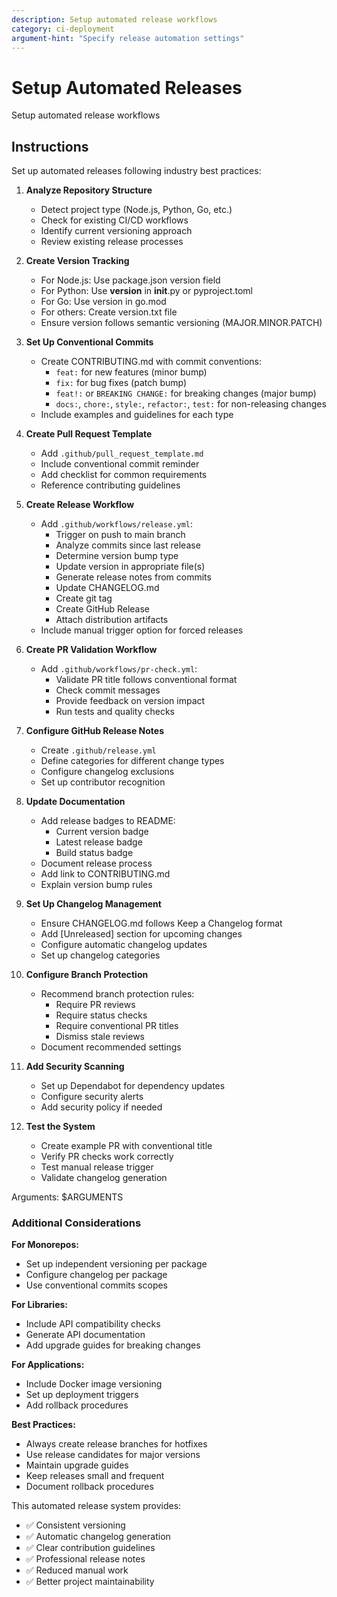 ```yaml
---
description: Setup automated release workflows
category: ci-deployment
argument-hint: "Specify release automation settings"
---
```


# Setup Automated Releases

Setup automated release workflows

## Instructions

Set up automated releases following industry best practices:

1. **Analyze Repository Structure**
   - Detect project type (Node.js, Python, Go, etc.)
   - Check for existing CI/CD workflows
   - Identify current versioning approach
   - Review existing release processes

2. **Create Version Tracking**
   - For Node.js: Use package.json version field
   - For Python: Use __version__ in __init__.py or pyproject.toml
   - For Go: Use version in go.mod
   - For others: Create version.txt file
   - Ensure version follows semantic versioning (MAJOR.MINOR.PATCH)

3. **Set Up Conventional Commits**
   - Create CONTRIBUTING.md with commit conventions:
     - `feat:` for new features (minor bump)
     - `fix:` for bug fixes (patch bump)
     - `feat!:` or `BREAKING CHANGE:` for breaking changes (major bump)
     - `docs:`, `chore:`, `style:`, `refactor:`, `test:` for non-releasing changes
   - Include examples and guidelines for each type

4. **Create Pull Request Template**
   - Add `.github/pull_request_template.md`
   - Include conventional commit reminder
   - Add checklist for common requirements
   - Reference contributing guidelines

5. **Create Release Workflow**
   - Add `.github/workflows/release.yml`:
     - Trigger on push to main branch
     - Analyze commits since last release
     - Determine version bump type
     - Update version in appropriate file(s)
     - Generate release notes from commits
     - Update CHANGELOG.md
     - Create git tag
     - Create GitHub Release
     - Attach distribution artifacts
   - Include manual trigger option for forced releases

6. **Create PR Validation Workflow**
   - Add `.github/workflows/pr-check.yml`:
     - Validate PR title follows conventional format
     - Check commit messages
     - Provide feedback on version impact
     - Run tests and quality checks

7. **Configure GitHub Release Notes**
   - Create `.github/release.yml`
   - Define categories for different change types
   - Configure changelog exclusions
   - Set up contributor recognition

8. **Update Documentation**
   - Add release badges to README:
     - Current version badge
     - Latest release badge
     - Build status badge
   - Document release process
   - Add link to CONTRIBUTING.md
   - Explain version bump rules

9. **Set Up Changelog Management**
   - Ensure CHANGELOG.md follows Keep a Changelog format
   - Add [Unreleased] section for upcoming changes
   - Configure automatic changelog updates
   - Set up changelog categories

10. **Configure Branch Protection**
    - Recommend branch protection rules:
      - Require PR reviews
      - Require status checks
      - Require conventional PR titles
      - Dismiss stale reviews
    - Document recommended settings

11. **Add Security Scanning**
    - Set up Dependabot for dependency updates
    - Configure security alerts
    - Add security policy if needed

12. **Test the System**
    - Create example PR with conventional title
    - Verify PR checks work correctly
    - Test manual release trigger
    - Validate changelog generation

Arguments: $ARGUMENTS

### Additional Considerations

**For Monorepos:**
- Set up independent versioning per package
- Configure changelog per package
- Use conventional commits scopes

**For Libraries:**
- Include API compatibility checks
- Generate API documentation
- Add upgrade guides for breaking changes

**For Applications:**
- Include Docker image versioning
- Set up deployment triggers
- Add rollback procedures

**Best Practices:**
- Always create release branches for hotfixes
- Use release candidates for major versions
- Maintain upgrade guides
- Keep releases small and frequent
- Document rollback procedures

This automated release system provides:
- ✅ Consistent versioning
- ✅ Automatic changelog generation
- ✅ Clear contribution guidelines
- ✅ Professional release notes
- ✅ Reduced manual work
- ✅ Better project maintainability
